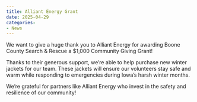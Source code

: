 ```yaml
---
title: Alliant Energy Grant
date: 2025-04-29
categories:
- News
---
```


We want to give a huge thank you to Alliant Energy for awarding Boone County Search & Rescue a $1,000 Community Giving Grant!

Thanks to their generous support, we’re able to help purchase new winter jackets for our team. These jackets will ensure our volunteers stay safe and warm while responding to emergencies during Iowa’s harsh winter months.

We’re grateful for partners like Alliant Energy who invest in the safety and resilience of our community!
